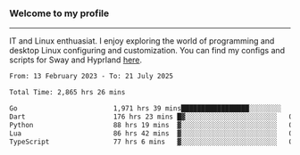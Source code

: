 ### Welcome to my profile

---

IT and Linux enthuasiat. I enjoy exploring the world of programming and desktop Linux configuring and customization. You can find my configs and scripts for Sway and Hyprland [here](https://github.com/uroborosq/mess-of-linux-configurations).

<!-- <div display="block">
 	<img align="left" width="48%" alt="isocalendar" src=".github/metrics/isocalendar_metrics.svg" />
	<img align="center" width="48%" alt="contributions" src=".github/metrics/contributions_metrics.svg" />
	<img align="center" alt="languages" src=".github/metrics/languages_metrics.svg" />
</div> -->

<!-- ![](https://komarev.com/ghpvc/?username=uroborosq&color=success&style=flat-square) -->
<!-- [](https://img.shields.io/github/last-commit/uroborosq/uroborosq?label=Profile%20updated&style=flat-square) -->

<!--START_SECTION:waka-->

```txt
From: 13 February 2023 - To: 21 July 2025

Total Time: 2,865 hrs 26 mins

Go                        1,971 hrs 39 mins█████████████████░░░░░░░░   68.20 %
Dart                      176 hrs 23 mins █▓░░░░░░░░░░░░░░░░░░░░░░░   06.10 %
Python                    88 hrs 19 mins  ▓░░░░░░░░░░░░░░░░░░░░░░░░   03.06 %
Lua                       86 hrs 42 mins  ▓░░░░░░░░░░░░░░░░░░░░░░░░   03.00 %
TypeScript                77 hrs 6 mins   ▓░░░░░░░░░░░░░░░░░░░░░░░░   02.67 %
```

<!--END_SECTION:waka-->
